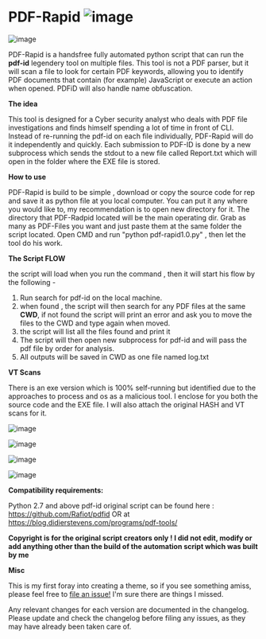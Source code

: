 # PDF-Rapid ![image](https://user-images.githubusercontent.com/89847158/152180139-ed977a1d-c66c-4242-b4a9-a087eed931af.png)

![image](https://user-images.githubusercontent.com/89847158/152192610-7f2410c1-d7e2-47b5-8024-3943a82a030b.png)


PDF-Rapid is a handsfree fully automated python script that can run the **pdf-id** legendery tool on multiple files.
This tool is not a PDF parser, but it will scan a file to look for certain PDF keywords, allowing you to identify PDF documents that contain (for example) JavaScript or execute an action when opened. PDFiD will also handle name obfuscation.

**The idea**

This tool is designed for a Cyber security analyst who deals with PDF file investigations and finds himself spending a lot of time in front of CLI.
Instead of re-running the pdf-id on each file individually, PDF-Rapid will do it independently and quickly. Each submission to PDF-ID is done by a new subprocess which sends the stdout to a new file called Report.txt which will open in the folder where the EXE file is stored.

**How to use**

PDF-Rapid is build to be simple , download or copy the source code for rep and save it as python file at you local computer.
You can put it any where you would like to, my recommendation is to open new directory for it. 
The directory that PDF-Radpid located will be the main operating dir.
Grab as many as PDF-Files you want and just paste them at the same folder the script located.
Open CMD and run "python pdf-rapid1.0.py" , then let the tool do his work.

**The Script FLOW**

the script will load when you run the command , then it will start his flow by the following -
1. Run search for pdf-id on the local machine.
2. when found , the script will then search for any PDF files at the same **CWD**, if not found the script will print an error and ask you to move the files to the CWD and type again when moved.
3. the script will list all the files found and print it
4. The script will then open new subprocess for pdf-id and will pass the pdf file by order for analysis.
5. All outputs will be saved in CWD as one file named log.txt

**VT Scans**

There is an exe version which is 100% self-running but identified due to the approaches to process and os as a malicious tool. I enclose for you both the source code and the EXE file.
I will also attach the original HASH and VT scans for it.

![image](https://user-images.githubusercontent.com/89847158/152184645-636c59ef-a575-4e8e-b0a1-b8c139bf1605.png)

![image](https://user-images.githubusercontent.com/89847158/152184796-36323055-82f9-4dd8-8cde-91d88d9e10ac.png)

![image](https://user-images.githubusercontent.com/89847158/152189875-805e3c26-ffbf-4639-a3f6-6aad9a6ed1e1.png)

![image](https://user-images.githubusercontent.com/89847158/152192124-deb68a62-9fce-48dd-84dd-d2299128b5e9.png)



**Compatibility requirements:**

Python 2.7 and above
pdf-id original script can be found here : 
https://github.com/Rafiot/pdfid OR at https://blog.didierstevens.com/programs/pdf-tools/


**Copyright is for the original script creators only ! I did not edit, modify or add anything other than the build of the automation script which was built by me**


**Misc**

This is my first foray into creating a theme, so if you see something amiss, please feel free to [file an issue!](https://github.com/R4wraith/PDF-Rapid/issues) I'm sure there are things I missed.

Any relevant changes for each version are documented in the changelog. Please update and check the changelog before filing any issues, as they may have already been taken care of.

